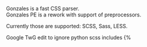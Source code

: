 Gonzales is a fast CSS parser.    
Gonzales PE is a rework with support of preprocessors.    

Currently those are supported: SCSS, Sass, LESS.

Google TwG edit to ignore python scss includes {%